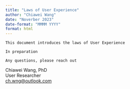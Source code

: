---title: "Laws of User Experience"author: "Chiawei Wang"date: "Noverber 2023"date-format: "MMMM YYYY"format: html---`This document introduces the laws of User Experience``In preparation``Any questions, please reach out`Chiawei Wang, PhD\User Researcher\[ch.wng\@outlook.com](mailto:ch.wng@outlook.com)